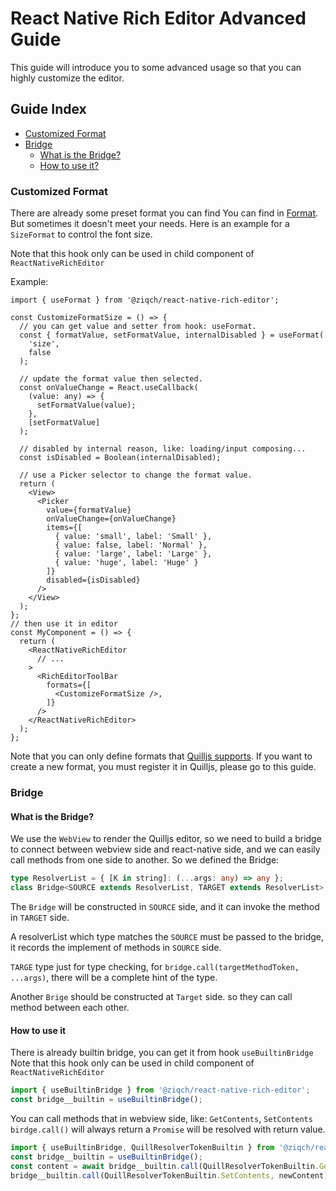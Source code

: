 # React Native Rich Editor Advanced Guide

This guide will introduce you to some advanced usage so that you can highly customize the editor.

## Guide Index

- [Customized Format](Advanced-Guide.md#customized-format)
- [Bridge](Advanced-Guide.md#bridge)
  - [What is the Bridge?](Advanced-Guide.md#what-is-the-bridge)
  - [How to use it?](Advanced-Guide.md#how-to-use-it)


### Customized Format
There are already some preset format you can find You can find in [Format](../src/react-native/components/format/index.ts).
But sometimes it doesn't meet your needs. Here is an example for a `SizeFormat` to control the font size.

Note that this hook only can be used in child component of `ReactNativeRichEditor`

Example:
```tsx
import { useFormat } from '@ziqch/react-native-rich-editor';

const CustomizeFormatSize = () => {
  // you can get value and setter from hook: useFormat.
  const { formatValue, setFormatValue, internalDisabled } = useFormat(
    'size',
    false
  );

  // update the format value then selected.
  const onValueChange = React.useCallback(
    (value: any) => {
      setFormatValue(value);
    },
    [setFormatValue]
  );

  // disabled by internal reason, like: loading/input composing...
  const isDisabled = Boolean(internalDisabled);

  // use a Picker selector to change the format value.
  return (
    <View>
      <Picker
        value={formatValue}
        onValueChange={onValueChange}
        items={[
          { value: 'small', label: 'Small' },
          { value: false, label: 'Normal' },
          { value: 'large', label: 'Large' },
          { value: 'huge', label: 'Huge' }
        ]}
        disabled={isDisabled}
      />
    </View>
  );
};
// then use it in editor
const MyComponent = () => {
  return (
    <ReactNativeRichEditor
      // ...
    >
      <RichEditorToolBar
        formats={[
          <CustomizeFormatSize />,
        ]}
      />
    </ReactNativeRichEditor>
  );
};
```

Note that you can only define formats that [Quilljs supports](https://quilljs.com/docs/formats/).
If you want to create a new format, you must register it in Quilljs, please go to this guide.

### Bridge

#### What is the Bridge?

We use the `WebView` to render the Quilljs editor, so we need to build a bridge to connect between webview side and react-native side,
and we can easily call methods from one side to another.
So we defined the Bridge:

```ts
type ResolverList = { [K in string]: (...args: any) => any };
class Bridge<SOURCE extends ResolverList, TARGET extends ResolverList> {}
```

The `Bridge` will be constructed in `SOURCE` side, and it can invoke the method in `TARGET` side.

A resolverList which type matches the `SOURCE` must be passed to the bridge, it records the implement of methods in `SOURCE` side.

`TARGE` type just for type checking, for `bridge.call(targetMethodToken, ...args)`, there will be a complete hint of the type.

Another `Brige` should be constructed at `Target` side. so they can call method between each other.

#### How to use it

There is already builtin bridge, you can get it from hook `useBuiltinBridge`
Note that this hook only can be used in child component of `ReactNativeRichEditor`

```ts
import { useBuiltinBridge } from '@ziqch/react-native-rich-editor';
const bridge__builtin = useBuiltinBridge();
```

You can call methods that in webview side, like: `GetContents`, `SetContents`
`birdge.call()` will always return a `Promise` will be resolved with return value.

```ts
import { useBuiltinBridge, QuillResolverTokenBuiltin } from '@ziqch/react-native-rich-editor';
const bridge__builtin = useBuiltinBridge();
const content = await bridge__builtin.call(QuillResolverTokenBuiltin.GetContents);
bridge__builtin.call(QuillResolverTokenBuiltin.SetContents, newContent);
```


